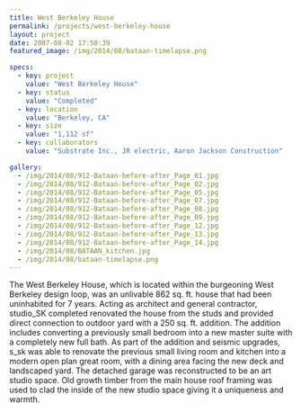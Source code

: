 ```yaml
---
title: West Berkeley House
permalink: /projects/west-berkeley-house
layout: project
date: 2007-08-02 17:58:39
featured_image: /img/2014/08/bataan-timelapse.png

specs:
  - key: project
    value: "West Berkeley House"
  - key: status
    value: "Completed"
  - key: location
    value: "Berkeley, CA"
  - key: size
    value: "1,112 sf"
  - key: collaborators
    value: "Substrate Inc., JR electric, Aaron Jackson Construction"

gallery:
  - /img/2014/08/912-Bataan-before-after_Page_01.jpg
  - /img/2014/08/912-Bataan-before-after_Page_02.jpg
  - /img/2014/08/912-Bataan-before-after_Page_05.jpg
  - /img/2014/08/912-Bataan-before-after_Page_07.jpg
  - /img/2014/08/912-Bataan-before-after_Page_08.jpg
  - /img/2014/08/912-Bataan-before-after_Page_09.jpg
  - /img/2014/08/912-Bataan-before-after_Page_12.jpg
  - /img/2014/08/912-Bataan-before-after_Page_13.jpg
  - /img/2014/08/912-Bataan-before-after_Page_14.jpg
  - /img/2014/08/BATAAN_kitchen.jpg
  - /img/2014/08/bataan-timelapse.png
---
```


The West Berkeley House, which is located within the burgeoning West Berkeley design loop, was an unlivable 862 sq. ft. house that had been uninhabited for 7 years. Acting as architect and general contractor, studio_SK completed renovated the house from the studs and provided direct connection to outdoor yard with a 250 sq. ft. addition. The addition includes converting a previously small bedroom into a new master suite with a completely new full bath. As part of the addition and seismic upgrades, s_sk was able to renovate the previous small living room and kitchen into a modern open plan great room, with a dining area facing the new deck and landscaped yard. The detached garage was reconstructed to be an art studio space. Old growth timber from the main house roof framing was used to clad the inside of the new studio space giving it a uniqueness and warmth.
